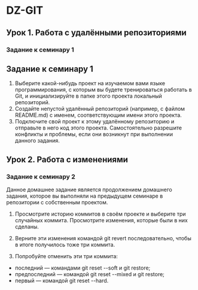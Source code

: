 # DZ-GIT

## Урок 1. Работа с удалёнными репозиториями

### Задание к семинару 1
## Задание к семинару 1

1. Выберите какой-нибудь проект на изучаемом вами языке программирования, с которым вы будете тренироваться работать в Git, и инициализируйте в папке этого проекта локальный репозиторий.
2. Создайте непустой удалённый репозиторий (например, с файлом README.md) с именем, соответствующим имени этого проекта.
3. Подключите свой проект к этому удалённому репозиторию и отправьте в него код этого проекта. Самостоятельно разрешите конфликты и проблемы, если они возникнут при выполнении данного задания.

## Урок 2. Работа с изменениями

### Задание к семинару 2

Данное домашнее задание является продолжением домашнего задания, которое вы выполняли на предыдущем семинаре в репозитории с собственным проектом.

1. Просмотрите историю коммитов в своём проекте и выберите три случайных коммита. Просмотрите изменения, которые были в них сделаны.

2. Верните эти изменения командой git revert последовательно, чтобы в итоге получилось тоже три коммита.

3. Попробуйте отменить эти три коммита:

* последний — командами git reset --soft и git restore;
* предпоследний — командой git reset --mixed и git restore;
* первый — командой git reset --hard.
